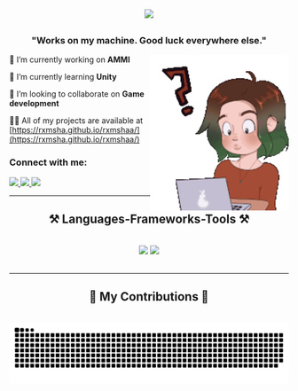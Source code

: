 <h1 align="center">
    <img src="https://readme-typing-svg.herokuapp.com/?font=Righteous&size=35&center=true&vCenter=true&width=500&height=70&duration=4000&lines=Helllooo!+👋;+I'm+Rimsha;" />
</h1>

<h3 align="center">"Works on my machine. Good luck everywhere else." </h3>
<img align="right" alt="Coding" width="250" src="assets/geek-girl.gif">
 

🔭 I’m currently working on **AMMI**

🌱 I’m currently learning **Unity**

👯 I’m looking to collaborate on **Game development**

👨‍💻 All of my projects are available at [https://rxmsha.github.io/rxmshaa/](https://rxmsha.github.io/rxmshaa/)


<h3 align="left">Connect with me:</h3>
<div align="left"> 
  <a href="mailto:rimsha.memon21@gmail.com">
    <img src="https://img.shields.io/badge/Gmail-333333?style=for-the-badge&logo=gmail&logoColor=red" />
  </a>
  <a href="https://linkedin.com/in/rxmsha" target="_blank">
    <img src="https://img.shields.io/badge/LinkedIn-0077B5?style=for-the-badge&logo=linkedin&logoColor=white" target="_blank" />
  </a>
  <a href="https://rxmsha.github.io/rxmshaa/" target="_blank">
     <img src="https://img.shields.io/badge/Portfolio-FF5722?style=for-the-badge&logo=todoist&logoColor=white" target="_blank" /> <!-- sqlite, safari, google-chrome are other good icon options -->
  </a>
</div>

 <hr/>


 
<h2 align="center">⚒️ Languages-Frameworks-Tools ⚒️</h2>
<br/>
<div align="center">
    <img src="https://skillicons.dev/icons?i=python,javascript,mysql,java,kotlin,react,html,css,c,julia" />
    <img src="https://skillicons.dev/icons?i=unity,tensorflow,aws,typescript,pytorch,firebase,mongodb,git,linux,figma,express,nodejs" /><br>
</div>

<br/>
<hr/>

<div align="center">
  <h2>🐍 My Contributions 🐍</h2>
  <br>
  <img alt="snake eating my contributions" src="https://raw.githubusercontent.com/salesp07/salesp07/output/github-contribution-grid-snake.svg" />
  
  <br/><br/><br/>
</div>

